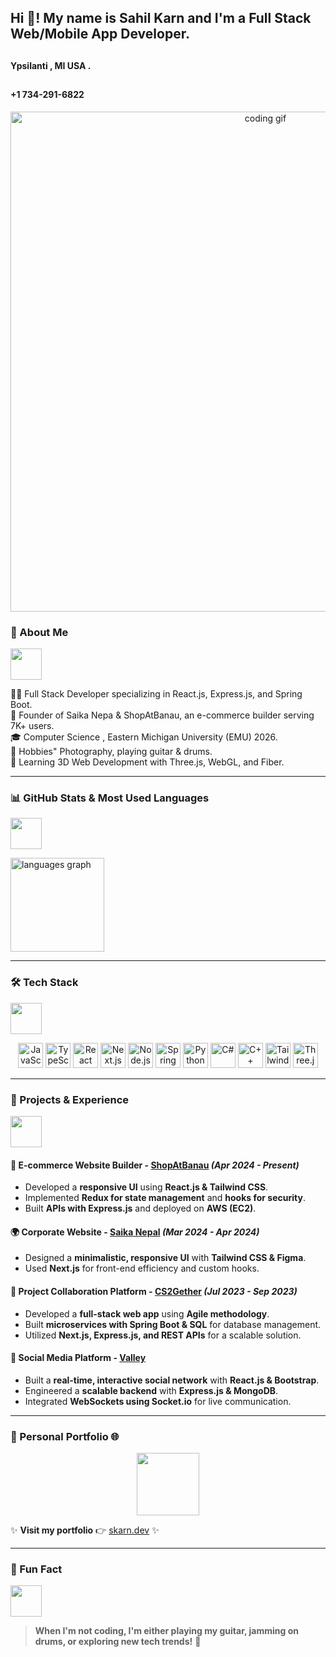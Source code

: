 ## <h2 align="left">Hi 👋! My name is Sahil Karn and I'm a Full Stack Web/Mobile App Developer.</h2>
  ## <h4 align="left">Ypsilanti , MI USA .</h4>
   ## <h4 align="left">+1 734-291-6822 </h4> 
<p align="center">
  <img src="https://fiverr-res.cloudinary.com/images/t_main1,q_auto,f_auto,q_auto,f_auto/v1/attachments/delivery/asset/a6016a2f184edaf900a7f86fa3db9c30-1661328032/Chompers_Twitter/make-pixel-art-anime-style-game-style-additional-animation.gif" width="800" alt="coding gif" />
</p>

### 🚀 About Me
<p align="left">
  <img src="https://media.giphy.com/media/RbDKaczqWovIugyJmW/giphy.gif" width="50" />
</p>
👨‍💻 Full Stack Developer specializing in React.js, Express.js, and Spring Boot.<br>
📌 Founder of Saika Nepa & ShopAtBanau, an e-commerce builder serving 7K+ users.<br>
🎓 Computer Science , Eastern Michigan University (EMU) 2026.<br>
🎸 Hobbies" Photography, playing guitar & drums.<br>
🌱 Learning 3D Web Development with Three.js, WebGL, and Fiber.<br>

---

### 📊 GitHub Stats & Most Used Languages
<p align="left">
  <img src="https://media.giphy.com/media/QTfX9Ejfra3ZmNxh6B/giphy.gif" width="50" />
</p>

<div align="start">
  <img src="https://github-readme-stats.vercel.app/api/top-langs?username=skarn03&locale=en&hide_title=false&layout=compact&card_width=320&langs_count=6&theme=dracula&hide_border=false" height="150" alt="languages graph"  />
</div>

---

### 🛠 Tech Stack
<p align="left">
  <img src="https://miro.medium.com/v2/resize:fit:1064/0*T7nlzhJ0eOb6YyVy.gif" width="50" />
</p>

<div align="center">
  <img src="https://cdn.jsdelivr.net/gh/devicons/devicon/icons/javascript/javascript-original.svg" height="40" alt="JavaScript" />
  <img src="https://cdn.jsdelivr.net/gh/devicons/devicon/icons/typescript/typescript-original.svg" height="40" alt="TypeScript" />
  <img src="https://cdn.jsdelivr.net/gh/devicons/devicon/icons/react/react-original.svg" height="40" alt="React" />
  <img src="https://cdn.jsdelivr.net/gh/devicons/devicon/icons/nextjs/nextjs-original.svg" height="40" alt="Next.js" />
  <img src="https://cdn.jsdelivr.net/gh/devicons/devicon/icons/nodejs/nodejs-original.svg" height="40" alt="Node.js" />
  <img src="https://cdn.jsdelivr.net/gh/devicons/devicon/icons/spring/spring-original.svg" height="40" alt="Spring Boot" />
  <img src="https://cdn.jsdelivr.net/gh/devicons/devicon/icons/python/python-original.svg" height="40" alt="Python" />
  <img src="https://cdn.jsdelivr.net/gh/devicons/devicon/icons/csharp/csharp-original.svg" height="40" alt="C#" />
  <img src="https://cdn.jsdelivr.net/gh/devicons/devicon/icons/cplusplus/cplusplus-original.svg" height="40" alt="C++" />
  <img src="https://cdn.jsdelivr.net/gh/devicons/devicon/icons/tailwindcss/tailwindcss-original.svg" height="40" alt="Tailwind CSS" />
  <img src="https://cdn.jsdelivr.net/gh/devicons/devicon/icons/threejs/threejs-original.svg" height="40" alt="Three.js" />
</div>

---

### 💼 Projects & Experience
<p align="left">
  <img src="https://media.giphy.com/media/jTNG3RF6EwbkpD4LZx/giphy.gif" width="50" />
</p>

#### 🚀 **E-commerce Website Builder - [ShopAtBanau](https://shopatbanau.com)** *(Apr 2024 - Present)*
- Developed a **responsive UI** using **React.js & Tailwind CSS**.
- Implemented **Redux for state management** and **hooks for security**.
- Built **APIs with Express.js** and deployed on **AWS (EC2)**.

#### 🌍 **Corporate Website - [Saika Nepal](https://saikanepal.com)** *(Mar 2024 - Apr 2024)*
- Designed a **minimalistic, responsive UI** with **Tailwind CSS & Figma**.
- Used **Next.js** for front-end efficiency and custom hooks.

#### 🤝 **Project Collaboration Platform - [CS2Gether](https://cs2gether.com)** *(Jul 2023 - Sep 2023)*
- Developed a **full-stack web app** using **Agile methodology**.
- Built **microservices with Spring Boot & SQL** for database management.
- Utilized **Next.js, Express.js, and REST APIs** for a scalable solution.

#### 📢 **Social Media Platform - [Valley](https://valleyapp.com)**
- Built a **real-time, interactive social network** with **React.js & Bootstrap**.
- Engineered a **scalable backend** with **Express.js & MongoDB**.
- Integrated **WebSockets using Socket.io** for live communication.

---

### 🚀 Personal Portfolio 🌐
<p align="center">
  <img src="https://media.giphy.com/media/fAnzw6YK33jMwzp5wp/giphy.gif" width="100" />
</p>

✨ **Visit my portfolio** 👉 [skarn.dev](https://skarn.dev) ✨

---

### 🎸 Fun Fact
<p align="left">
  <img src="https://media.giphy.com/media/IpeYSEZshTefe/giphy.gif" width="50" />
</p>

> **When I'm not coding, I'm either playing my guitar, jamming on drums, or exploring new tech trends!** 🎵
